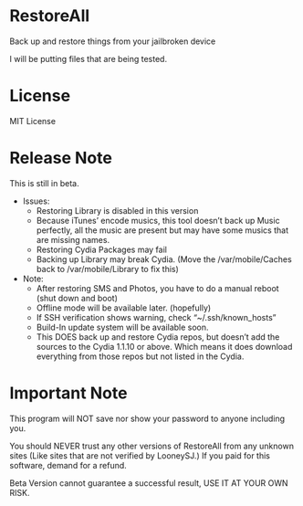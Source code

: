 # RestoreAll

Back up and restore things from your jailbroken device

I will be putting files that are being tested. 

# License

MIT License

# Release Note
This is still in beta.
- Issues:
	- Restoring Library is disabled in this version
	- Because iTunes’ encode musics, this tool doesn’t back up Music perfectly, all the music are present but may have some musics that are missing names.
	- Restoring Cydia Packages may fail
	- Backing up Library may break Cydia. (Move the /var/mobile/Caches back to /var/mobile/Library to fix this)
- Note:
    - After restoring SMS and Photos, you have to do a manual reboot (shut down and boot)
	- Offline mode will be available later. (hopefully)
	- If SSH verification shows warning, check “~/.ssh/known_hosts”
	- Build-In update system will be available soon.
	- This DOES back up and restore Cydia repos, but doesn’t add the sources to the Cydia 1.1.10 or above. Which means it does download everything from those repos but not listed in the Cydia.

# Important Note
This program will NOT save nor show your password to anyone including you.

You should NEVER trust any other versions of RestoreAll from any unknown sites (Like sites that are not verified by LooneySJ.) If you paid for this software, demand for a refund.

Beta Version cannot guarantee a successful result, USE IT AT YOUR OWN RISK.
